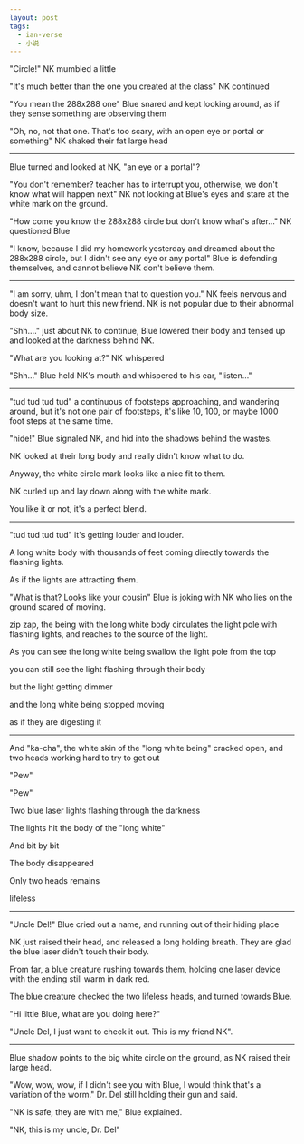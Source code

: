 ```yaml
---
layout: post
tags:
  - ian-verse
  - 小说
---
```


"Circle!" NK mumbled a little

"It's much better than the one you created at the class" NK continued

"You mean the 288x288 one" Blue snared and kept looking around, as if they sense something are observing them

"Oh, no, not that one. That's too scary, with an open eye or portal or something" NK shaked their fat large head

---

Blue turned and looked at NK, "an eye or a portal"?

"You don't remember? teacher has to interrupt you, otherwise, we don't know what will happen next" NK not looking at Blue's eyes and stare at the white mark on the ground.

"How come you know the 288x288 circle but don't know what's after..." NK questioned Blue

"I know, because I did my homework yesterday and dreamed about the 288x288 circle, but I didn't see any eye or any portal" Blue is defending themselves, and cannot believe NK don't believe them.

---

"I am sorry, uhm, I don't mean that to question you." NK feels nervous and doesn't want to hurt this new friend.
NK is not popular due to their abnormal body size.

"Shh...." just about NK to continue, Blue lowered their body and tensed up and looked at the darkness behind NK.

"What are you looking at?" NK whispered

"Shh..." Blue held NK's mouth and whispered to his ear, "listen..."

---

"tud tud tud tud" a continuous of footsteps approaching, and wandering around, but it's not one pair of footsteps, it's like 10, 100, or maybe 1000 foot steps at the same time.

"hide!" Blue signaled NK, and hid into the shadows behind the wastes.

NK looked at their long body and really didn't know what to do.

Anyway, the white circle mark looks like a nice fit to them.

NK curled up and lay down along with the white mark.

You like it or not, it's a perfect blend.

---

"tud tud tud tud" it's getting louder and louder.

A long white body with thousands of feet coming directly towards the flashing lights.

As if the lights are attracting them.

"What is that? Looks like your cousin" Blue is joking with NK who lies on the ground scared of moving.

zip zap, the being with the long white body circulates the light pole with flashing lights, and reaches to the source of the light.

As you can see the long white being swallow the light pole from the top

you can still see the light flashing through their body

but the light getting dimmer

and the long white being stopped moving

as if they are digesting it

---

And "ka-cha", the white skin of the "long white being" cracked open, and two heads working hard to try to get out

"Pew"

"Pew"

Two blue laser lights flashing through the darkness

The lights hit the body of the "long white"

And bit by bit

The body disappeared

Only two heads remains

lifeless

---

"Uncle Del!" Blue cried out a name, and running out of their hiding place

NK just raised their head, and released a long holding breath. They are glad the blue laser didn't touch their body.

From far, a blue creature rushing towards them, holding one laser device with the ending still warm in dark red.

The blue creature checked the two lifeless heads, and turned towards Blue.

"Hi little Blue, what are you doing here?"

"Uncle Del, I just want to check it out. This is my friend NK".

---

Blue shadow points to the big white circle on the ground, as NK raised their large head.

"Wow, wow, wow, if I didn't see you with Blue, I would think that's a variation of the worm." Dr. Del still holding their gun and said.

"NK is safe, they are with me," Blue explained.

"NK, this is my uncle, Dr. Del"